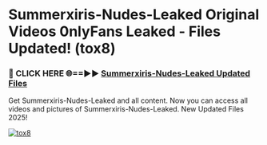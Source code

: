 # Summerxiris-Nudes-Leaked Original Videos 0nlyFans Leaked - Files Updated! (tox8)

<h3>🔴 CLICK HERE 🌐==►► <a href="https://tinyurl.com/yc6ubb5a" rel="nofollow">Summerxiris-Nudes-Leaked Updated Files</a></h3>

Get Summerxiris-Nudes-Leaked and all content. Now you can access all videos and pictures of Summerxiris-Nudes-Leaked. New Updated Files 2025!

[![tox8](https://i.imgur.com/7eu0CRL.gif)](https://tinyurl.com/yc6ubb5a)
